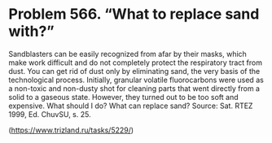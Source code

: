 # Problem 566. “What to replace sand with?”

Sandblasters can be easily recognized from afar by their masks, which make work difficult and do not completely protect the respiratory tract from dust. You can get rid of dust only by eliminating sand, the very basis of the technological process. Initially, granular volatile fluorocarbons were used as a non-toxic and non-dusty shot for cleaning parts that went directly from a solid to a gaseous state. However, they turned out to be too soft and expensive. What should I do? What can replace sand? Source: Sat. RTEZ 1999, Ed. ChuvSU, s. 25.

(https://www.trizland.ru/tasks/5229/)
